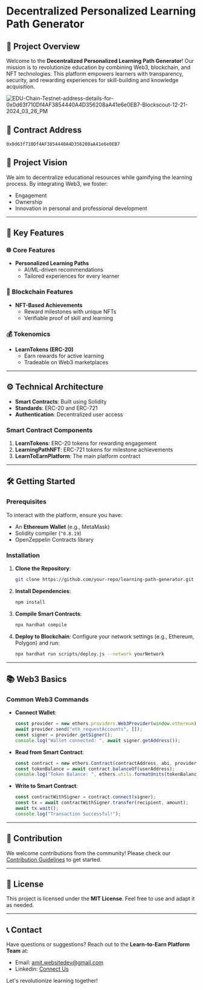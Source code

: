 # Decentralized Personalized Learning Path Generator

## 🌟 Project Overview
Welcome to the **Decentralized Personalized Learning Path Generator**! Our mission is to revolutionize education by combining Web3, blockchain, and NFT technologies. This platform empowers learners with transparency, security, and rewarding experiences for skill-building and knowledge acquisition.

![EDU-Chain-Testnet-address-details-for-0x0d63f710Df4AF3854440A4D356208aA41e6e0EB7-Blockscout-12-21-2024_03_26_PM](https://github.com/user-attachments/assets/61191bad-7a1b-4283-a299-811f8676691d)


## 📜 Contract Address
```
0x0d63f710Df4AF3854440A4D356208aA41e6e0EB7
```

## 🚀 Project Vision
We aim to decentralize educational resources while gamifying the learning process. By integrating Web3, we foster:
- Engagement
- Ownership
- Innovation in personal and professional development

---

## 🔑 Key Features

### 🌐 Core Features
- **Personalized Learning Paths**
  - AI/ML-driven recommendations
  - Tailored experiences for every learner

### 🔗 Blockchain Features
- **NFT-Based Achievements**
  - Reward milestones with unique NFTs
  - Verifiable proof of skill and learning

### 💰 Tokenomics
- **LearnTokens (ERC-20)**
  - Earn rewards for active learning
  - Tradeable on Web3 marketplaces

---

## ⚙️ Technical Architecture
- **Smart Contracts**: Built using Solidity
- **Standards**: ERC-20 and ERC-721
- **Authentication**: Decentralized user access

### Smart Contract Components
1. **LearnTokens**: ERC-20 tokens for rewarding engagement
2. **LearningPathNFT**: ERC-721 tokens for milestone achievements
3. **LearnToEarnPlatform**: The main platform contract

---

## 🛠️ Getting Started

### Prerequisites
To interact with the platform, ensure you have:
- An **Ethereum Wallet** (e.g., MetaMask)
- Solidity compiler (`^0.8.19`)
- OpenZeppelin Contracts library

### Installation
1. **Clone the Repository**:
   ```bash
   git clone https://github.com/your-repo/learning-path-generator.git
   ```

2. **Install Dependencies**:
   ```bash
   npm install
   ```

3. **Compile Smart Contracts**:
   ```bash
   npx hardhat compile
   ```

4. **Deploy to Blockchain**:
   Configure your network settings (e.g., Ethereum, Polygon) and run:
   ```bash
   npx hardhat run scripts/deploy.js --network yourNetwork
   ```

---

## 📚 Web3 Basics

### Common Web3 Commands
- **Connect Wallet**:
  ```javascript
  const provider = new ethers.providers.Web3Provider(window.ethereum);
  await provider.send("eth_requestAccounts", []);
  const signer = provider.getSigner();
  console.log("Wallet connected: ", await signer.getAddress());
  ```

- **Read from Smart Contract**:
  ```javascript
  const contract = new ethers.Contract(contractAddress, abi, provider);
  const tokenBalance = await contract.balanceOf(userAddress);
  console.log("Token Balance: ", ethers.utils.formatUnits(tokenBalance, 18));
  ```

- **Write to Smart Contract**:
  ```javascript
  const contractWithSigner = contract.connect(signer);
  const tx = await contractWithSigner.transfer(recipient, amount);
  await tx.wait();
  console.log("Transaction Successful!");
  ```

---

## 🤝 Contribution
We welcome contributions from the community! Please check our [Contribution Guidelines](CONTRIBUTING.md) to get started.

---

## 📜 License
This project is licensed under the **MIT License**. Feel free to use and adapt it as needed.

---

## 📞 Contact
Have questions or suggestions? Reach out to the **Learn-to-Earn Platform Team** at:
- Email: amit.websitedev@gmail.com
- Linkedin: [Connect Us](https://www.linkedin.com/in/amit-vishwakarma-b46380193/)

Let's revolutionize learning together!
